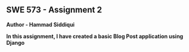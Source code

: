 ## SWE 573 - Assignment 2

**Author - Hammad Siddiqui**

**In this assignment, I have created a basic Blog Post application using Django**


